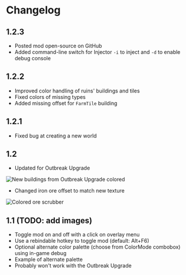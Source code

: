 # Changelog
## 1.2.3
- Posted mod open-source on GitHub
- Added command-line switch for Injector `-i` to inject and `-d` to enable debug console

## 1.2.2
- Improved color handling of ruins' buildings and tiles
- Fixed colors of missing types
- Added missing offset for `FarmTile` building

## 1.2.1
- Fixed bug at creating a new world

## 1.2
- Updated for Outbreak Upgrade

![New buildings from Outbreak Upgrade colored](http://i.imgur.com/EXqltxf.jpg)

- Changed iron ore offset to match new texture 

![Colored ore scrubber](http://i.imgur.com/eMiVIje.jpg)

## 1.1 (TODO: add images)
- Toggle mod on and off with a click on overlay menu
- Use a rebindable hotkey to toggle mod (default: Alt+F6)
- Optional alternate color palette (choose from ColorMode combobox) using in-game debug
- Example of alternate palette
- Probably won't work with the Outbreak Upgrade
